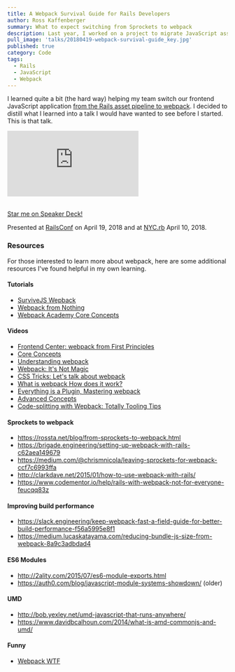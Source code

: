 ```yaml
---
title: A Webpack Survival Guide for Rails Developers
author: Ross Kaffenberger
summary: What to expect switching from Sprockets to webpack
description: Last year, I worked on a project to migrate JavaScript asset bundling over from the Rails asset pipeline over to webpack alongside the Webpacker gem. This talk captures some of the mistakes we made, how we fixed them, and highlights general lessons to help Rails developers understand how webpack works and how it differs from its predecessor.
pull_image: 'talks/20180419-webpack-survival-guide_key.jpg'
published: true
category: Code
tags:
  - Rails
  - JavaScript
  - Webpack
---
```


I learned quite a bit (the hard way) helping my team switch our frontend JavaScript application [from the Rails asset pipeline to webpack](/blog/from-sprockets-to-webpack.html). I decided to distill what I learned into a talk I would have wanted to see before I started. This is that talk.

<div class="video-container">
  <iframe src="https://www.youtube.com/embed/fKOq5_2qj54" frameborder="0" allowfullscreen></iframe>
</div>

<br />

<script async class="speakerdeck-embed" data-id="5037cb0f063b425989d5287327d274e7" data-ratio="1.77777777777778" src="//speakerdeck.com/assets/embed.js"></script>

[Star me on Speaker Deck!](https://speakerdeck.com/rossta/a-webpack-survival-guide-for-rails-developers)

Presented at [RailsConf](https://railsconf.com/program/sessions#session-549) on April 19, 2018 and at [NYC.rb](https://www.meetup.com/NYC-rb/events/ztpmfpyxgbnb/) April 10, 2018.

### Resources

For those interested to learn more about webpack, here are some additional resources I've found helpful in my own learning.

#### Tutorials

- [SurviveJS Wepback](https://survivejs.com/webpack)
- [Webpack from Nothing](https://what-problem-does-it-solve.com/webpack)
- [Webpack Academy Core Concepts](https://webpack.academy/courses/104961)

#### Videos

- [Frontend Center: webpack from First Principles](https://www.youtube.com/watch?v=WQue1AN93YU)
- [Core Concepts](https://www.youtube.com/watch?v=AZPYL30ozCY)
- [Understanding webpack](https://www.youtube.com/watch?v=bm7RlNEcQM0)
- [Webpack: It's Not Magic](https://www.youtube.com/watch?v=U_G7j-DnQCE)
- [CSS Tricks: Let's talk about webpack](https://css-tricks.com/video-screencasts/lets-talk-webpack/)
- [What is webpack How does it work?](https://www.youtube.com/watch?v=GU-2T7k9NfI)
- [Everything is a Plugin, Mastering webpack](https://www.youtube.com/watch?v=4tQiJaFzuJ8)
- [Advanced Concepts](https://www.youtube.com/watch?v=MzVFrIAwwS8)
- [Code-splitting with Wepback: Totally Tooling Tips](https://www.youtube.com/watch?v=QH94CXVv3UE)

#### Sprockets to webpack

- https://rossta.net/blog/from-sprockets-to-webpack.html
- https://brigade.engineering/setting-up-webpack-with-rails-c62aea149679
- https://medium.com/@chrismnicola/leaving-sprockets-for-webpack-ccf7c6993ffa
- http://clarkdave.net/2015/01/how-to-use-webpack-with-rails/
- https://www.codementor.io/help/rails-with-webpack-not-for-everyone-feucqq83z

#### Improving build performance

- https://slack.engineering/keep-webpack-fast-a-field-guide-for-better-build-performance-f56a5995e8f1
- https://medium.lucaskatayama.com/reducing-bundle-js-size-from-webpack-8a9c3adbdad4

#### ES6 Modules

- http://2ality.com/2015/07/es6-module-exports.html
- https://auth0.com/blog/javascript-module-systems-showdown/ (older)

#### UMD

- http://bob.yexley.net/umd-javascript-that-runs-anywhere/
- https://www.davidbcalhoun.com/2014/what-is-amd-commonjs-and-umd/

#### Funny

- [Webpack WTF](https://webpack.wtf)
